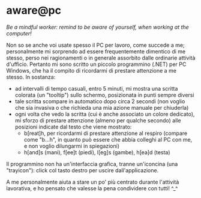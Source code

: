 # aware@pc
*Be a mindful worker: remind to be aware of yourself, when working at the computer!*

Non so se anche voi usate spesso il PC per lavoro, come succede a me; personalmente mi sorprendo ad essere frequentemente dimentico di me stesso, perso nei ragionamenti o in generale assorbito dalle ordinarie attività d'ufficio. Pertanto mi sono scritto un piccolo programmino (.NET) per PC Windows, che ha il compito di ricordarmi di prestare attenzione a me stesso. In sostanza:
  - ad intervalli di tempo casuali, entro 5 minuti, mi mostra una scritta colorata (un "tooltip") sullo schermo, posizionata in punti sempre diversi
  - tale scritta scompare in automatico dopo circa 2 secondi (non voglio che sia invasiva o che richieda una mia azione manuale per chiuderla)
  - ogni volta che vedo la scritta (cui è anche associato un colore dedicato), mi sforzo di prestare attenzione (almeno per qualche secondo) alle posizioni indicate dal testo che viene mostrato: 
    - b[reat]h, per ricordarmi di prestare attenzione al respiro (compare come "b...h", in quanto può essere che abbia colleghi al PC con me, e non voglio dilungarmi in spiegazioni)
	- h[and]s (mani), f[ee]t (piedi), l[eg]s (gambe), h[ea]d (testa)
	
Il programmino non ha un'interfaccia grafica, tranne un'iconcina (una "trayicon"): click col tasto destro per uscire dall'applicazione.

A me personalmente aiuta a stare un po' più centrato durante l'attività lavorativa, e ho pensato che valesse la pena condividere con tutti! ^_^
